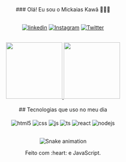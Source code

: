 <div align="center"> ### Olá! Eu sou o Mickaias Kawã 👾🤖👾</div>


<div align="center" valign="top"><br>

[![linkedin](https://img.shields.io/badge/LinkedIn-0077B5?style=for-the-badge&logo=linkedin&logoColor=white)](https://www.linkedin.com/in/mickaias-kaw%C3%A3-348340233/)
[![Instagram](https://img.shields.io/badge/Instagram-E4405F?style=for-the-badge&logo=instagram&logoColor=white)](https://www.instagram.com/kawa.vidal/)
[![Twitter](https://img.shields.io/badge/Twitter-1DA1F2?style=for-the-badge&logo=twitter&logoColor=white)](https://twitter.com/kawa4i20)

 </div><br/>

<div align="center">
  <a href="https://github.com/rafaballerini">
    <img height="150em" src="https://github-readme-stats.vercel.app/api?username=mickaias&count_private=true&include_all_commits=true&show_icons=true&theme=dracula&hide_border=false&show_owner=true"/>
    <img height="150em" src="https://github-readme-stats.vercel.app/api/top-langs/?username=duribeiro&theme=dracula&hide_border=false&&layout=compact"/>
  </a>
</div>
<div style="display: inline_block"><br>
  
<div align="center">## Tecnologias que uso no meu dia </div>


<div align="center" valign="top"><br>
<div style="display: inline_block">
    <img align="center" alt="html5" src="https://img.shields.io/badge/HTML5-E34F26?style=for-the-badge&logo=html5&logoColor=white" />
    <img align="center" alt="css" src="https://img.shields.io/badge/CSS3-1572B6?style=for-the-badge&logo=css3&logoColor=white" />
    <img align="center" alt="js" src="https://img.shields.io/badge/JavaScript-F7DF1E?style=for-the-badge&logo=javascript&logoColor=black" />
    <img align="center" alt="ts" src="https://img.shields.io/badge/TypeScript-007ACC?style=for-the-badge&logo=typescript&logoColor=white" />
    <img align="center" alt="react" src="https://img.shields.io/badge/React-20232A?style=for-the-badge&logo=react&logoColor=61DAFB" />
    <img align="center" alt="nodejs" src="https://img.shields.io/badge/Node.js-43853D?style=for-the-badge&logo=node.js&logoColor=white" />
  </div><br/>


![Snake animation](https://github.com/mickaias/mickaias/blob/output/github-contribution-grid-snake.svg)

<div align="center">
  <p>Feito com :heart: e JavaScript.</p>
</div>
